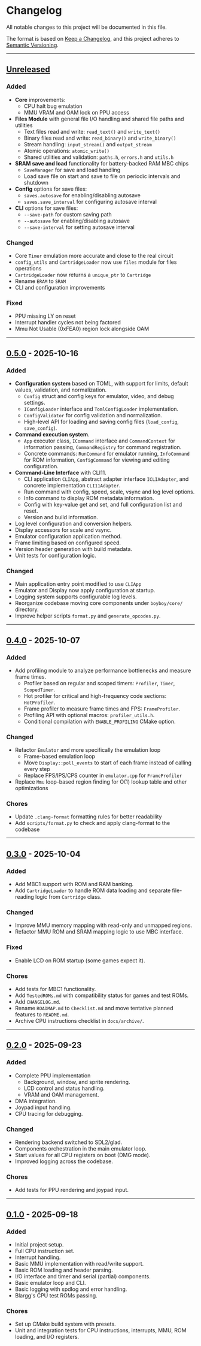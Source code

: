 # Changelog

All notable changes to this project will be documented in this file.

The format is based on [Keep a Changelog](https://keepachangelog.com/en/1.1.0/),
and this project adheres to [Semantic Versioning](https://semver.org).

---

## [Unreleased]

### Added

- **Core** improvements:
  - CPU halt bug emulation
  - MMU VRAM and OAM lock on PPU access
- **Files Module** with general file I/O handling and shared file paths and utilities
  - Text files read and write: `read_text()` and `write_text()`
  - Binary files read and write: `read_binary()` and `write_binary()`
  - Stream handling: `input_stream()` and `output_stream`
  - Atomic operations: `atomic_write()`
  - Shared utilities and validation: `paths.h`, `errors.h` and `utils.h`
- **SRAM save and load** functionality for battery-backed RAM MBC chips
  - `SaveManager` for save and load handling
  - Load save file on start and save to file on periodic intervals and shutdown
- **Config** options for save files:
  - `saves.autosave` for enabling/disabling autosave
  - `saves.save_interval` for configuring autosave interval
- **CLI** options for save files:
  - `--save-path` for custom saving path
  - `--autosave` for enabling/disabling autosave
  - `--save-interval` for setting autosave interval

### Changed

- Core `Timer` emulation more accurate and close to the real circuit
- `config_utils` and `CartridgeLoader` now use `files` module for files operations
- `CartridgeLoader` now returns a `unique_ptr` to `Cartridge`
- Rename `ERAM` to `SRAM`
- CLI and configuration improvements

### Fixed

- PPU missing LY on reset
- Interrupt handler cycles not being factored
- Mmu Not Usable (0xFEA0) region lock alongside OAM

---

## [0.5.0] - 2025-10-16

### Added

- **Configuration system** based on TOML, with support for limits, default values, validation, and normalization.
  - `Config` struct and config keys for emulator, video, and debug settings.
  - `IConfigLoader` interface and `TomlConfigLoader` implementation.
  - `ConfigValidator` for config validation and normalization.
  - High-level API for loading and saving config files (`load_config`, `save_config`).
- **Command execution system**.
  - `App` executor class, `ICommand` interface and `CommandContext` for information passing, `CommandRegistry` for command registration.
  - Concrete commands: `RunCommand` for emulator running, `InfoCommand` for ROM information, `ConfigCommand` for viewing and editing configuration.
- **Command-Line Interface** with CLI11.
  - CLI application `CLIApp`, abstract adapter interface `ICLIAdapter`, and concrete implementation `CLI11Adapter`.
  - Run command with config, speed, scale, vsync and log level options.
  - Info command to display ROM metadata information.
  - Config with key-value get and set, and full configuration list and reset.
  - Version and build information.
- Log level configuration and conversion helpers.
- Display accessors for scale and vsync.
- Emulator configuration application method.
- Frame limiting based on configured speed.
- Version header generation with build metadata.
- Unit tests for configuration logic.

### Changed

- Main application entry point modified to use `CLIApp`
- Emulator and Display now apply configuration at startup.
- Logging system supports configurable log levels.
- Reorganize codebase moving core components under `boyboy/core/` directory.
- Improve helper scripts `format.py` and `generate_opcodes.py`.

---

## [0.4.0] - 2025-10-07

### Added

- Add profiling module to analyze performance bottlenecks and measure frame times.
  - Profiler based on regular and scoped timers: `Profiler`, `Timer`, `ScopedTimer`.
  - Hot profiler for critical and high-frequency code sections: `HotProfiler`.
  - Frame profiler to measure frame times and FPS: `FrameProfiler`.
  - Profiling API with optional macros: `profiler_utils.h`.
  - Conditional compilation with `ENABLE_PROFILING` CMake option.

### Changed

- Refactor `Emulator` and more specifically the emulation loop
  - Frame-based emulation loop
  - Move `Display::poll_events` to start of each frame instead of calling every step
  - Replace FPS/IPS/CPS counter in `emulator.cpp` for `FrameProfiler`
- Replace `Mmu` loop-based region finding for O(1) lookup table and other optimizations

### Chores

- Update `.clang-format` formatting rules for better readability
- Add `scripts/format.py` to check and apply clang-format to the codebase

---

## [0.3.0] - 2025-10-04

### Added

- Add MBC1 support with ROM and RAM banking.
- Add `CartridgeLoader` to handle ROM data loading and separate file-reading logic from `Cartridge` class.

### Changed

- Improve MMU memory mapping with read-only and unmapped regions.
- Refactor MMU ROM and SRAM mapping logic to use MBC interface.

### Fixed

- Enable LCD on ROM startup (some games expect it).

### Chores

- Add tests for MBC1 functionality.
- Add `TestedROMs.md` with compatibility status for games and test ROMs.
- Add `CHANGELOG.md`.
- Rename `ROADMAP.md` to `Checklist.md` and move tentative planned features to `README.md`.
- Archive CPU instructions checklist in `docs/archive/`.

---

## [0.2.0] - 2025-09-23

### Added

- Complete PPU implementation
  - Background, window, and sprite rendering.
  - LCD control and status handling.
  - VRAM and OAM management.
- DMA integration.
- Joypad input handling.
- CPU tracing for debugging.

### Changed

- Rendering backend switched to SDL2/glad.
- Components orchestration in the main emulator loop.
- Start values for all CPU registers on boot (DMG mode).
- Improved logging across the codebase.

### Chores

- Add tests for PPU rendering and joypad input.

---

## [0.1.0] - 2025-09-18

### Added

- Initial project setup.
- Full CPU instruction set.
- Interrupt handling.
- Basic MMU implementation with read/write support.
- Basic ROM loading and header parsing.
- I/O interface and timer and serial (partial) components.
- Basic emulator loop and CLI.
- Basic logging with spdlog and error handling.
- Blargg's CPU test ROMs passing.

### Chores

- Set up CMake build system with presets.
- Unit and integration tests for CPU instructions, interrupts, MMU, ROM loading, and I/O registers.

[Unreleased]: https://github.com/sebdevnull/boyboy/compare/v0.5.0...HEAD
[0.5.0]: https://github.com/sebdevnull/boyboy/compare/v0.4.0...v0.5.0
[0.4.0]: https://github.com/sebdevnull/boyboy/compare/v0.3.0...v0.4.0
[0.3.0]: https://github.com/sebdevnull/boyboy/compare/v0.2.0...v0.3.0
[0.2.0]: https://github.com/sebdevnull/boyboy/compare/v0.1.0...v0.2.0
[0.1.0]: https://github.com/sebdevnull/boyboy/releases/tag/v0.1.0
